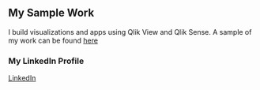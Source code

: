 ## My Sample Work

I build visualizations and apps using Qlik View and Qlik Sense. A sample of my work can be found 
[here](https://rashmicool.github.io/qlik/Portfolio_QlikV2.pdf)


### My LinkedIn Profile
[LinkedIn](https://www.linkedin.com/in/rashmi-deshpande-5a325a139/)
